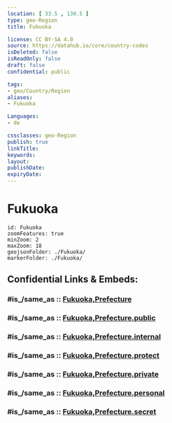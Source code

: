 ```yaml
---
location: [ 33.5 , 130.5 ] 
type: geo-Region
title: Fukuoka

license: CC BY-SA 4.0
source: https://datahub.io/core/country-codes
isDeleted: false
isReadOnly: false
draft: false
confidential: public

tags:
- geo/Country/Region
aliases:
- Fukuoka

Languages:
- de

cssclasses: geo-Region
publish: true
linkTitle: 
keywords: 
layout: 
publishDate: 
expiryDate: 
---
```


# Fukuoka

```leaflet
id: Fukuoka
zoomFeatures: true 
minZoom: 2 
maxZoom: 18
geojsonFolder: ./Fukuoka/
markerFolder: ./Fukuoka/
```


## Confidential Links & Embeds: 

### #is_/same_as :: [Fukuoka,Prefecture](/_Standards/Earth/Continent/Asia/Asia~East/Japan/Regions~Japan/Kyūshū/prefectures~Kyūshū/Fukuoka,Prefecture.md) 

### #is_/same_as :: [Fukuoka,Prefecture.public](/_public/Earth/Continent/Asia/Asia~East/Japan/Regions~Japan/Kyūshū/prefectures~Kyūshū/Fukuoka,Prefecture.public.md) 

### #is_/same_as :: [Fukuoka,Prefecture.internal](/_internal/Earth/Continent/Asia/Asia~East/Japan/Regions~Japan/Kyūshū/prefectures~Kyūshū/Fukuoka,Prefecture.internal.md) 

### #is_/same_as :: [Fukuoka,Prefecture.protect](/_protect/Earth/Continent/Asia/Asia~East/Japan/Regions~Japan/Kyūshū/prefectures~Kyūshū/Fukuoka,Prefecture.protect.md) 

### #is_/same_as :: [Fukuoka,Prefecture.private](/_private/Earth/Continent/Asia/Asia~East/Japan/Regions~Japan/Kyūshū/prefectures~Kyūshū/Fukuoka,Prefecture.private.md) 

### #is_/same_as :: [Fukuoka,Prefecture.personal](/_personal/Earth/Continent/Asia/Asia~East/Japan/Regions~Japan/Kyūshū/prefectures~Kyūshū/Fukuoka,Prefecture.personal.md) 

### #is_/same_as :: [Fukuoka,Prefecture.secret](/_secret/Earth/Continent/Asia/Asia~East/Japan/Regions~Japan/Kyūshū/prefectures~Kyūshū/Fukuoka,Prefecture.secret.md)

